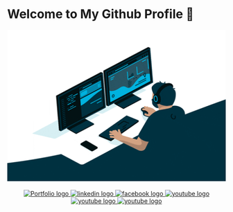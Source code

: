 # Welcome to My Github Profile 👋
<div align="center">
  <img height="350" width="650" src="asset/iconic.gif"  />
</div>
</br>
<div align="center">
  <a href="https://hasanbakar.github.io/" target="_blank">
    <img src="https://img.shields.io/static/v1?message=Portfolio%20&logo=Portfolio&label=&color=53565a&logoColor=white&labelColor=&style=for-the-badge" height="25" alt="Portfolio logo"  />
  </a>
  <a href="https://www.linkedin.com/in/abu-bakar-hasan/" target="_blank">
    <img src="https://img.shields.io/static/v1?message=LinkedIn&logo=linkedin&label=&color=0077B5&logoColor=white&labelColor=&style=for-the-badge" height="25" alt="linkedin logo"  />
  </a>
  <a href="https://www.facebook.com/abubakar.hosain.925" target="_blank">
    <img src="https://img.shields.io/static/v1?message=Facebook&logo=facebook&label=&color=1877F2&logoColor=white&labelColor=&style=for-the-badge" height="25" alt="facebook logo"  />
  </a>
  <a href="https://www.youtube.com/channel/UCCNo1rc_iyBsnVOVPj7pCYw" target="_blank">
    <img src="https://img.shields.io/static/v1?message=YouTube&logo=youtube&label=&color=FF0000&logoColor=white&labelColor=&style=for-the-badge" height="25" alt="youtube logo"  />
  </a>
  <a href="https://wa.me/+8801860008045?text=WhatsApp" target="_blank">
    <img src="https://img.shields.io/static/v1?message=WhatsApp%20&logo=WhatsApp&label=&color=25D366&logoColor=white&labelColor=&style=for-the-badge" height="25" alt="youtube logo"  />
  </a>
  <a href="https://t.me/Bakar_Abu" target="_blank">
    <img src="https://img.shields.io/static/v1?message=Telegram%20&logo=Telegram&label=&color=229ED9&logoColor=white&labelColor=&style=for-the-badge" height="25" alt="youtube logo"  />
  </a>
</div>

